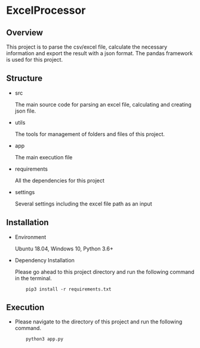 # ExcelProcessor

## Overview
This project is to parse the csv/excel file, calculate the necessary information and export the result with a json format.
The pandas framework is used for this project.

## Structure

- src

    The main source code for parsing an excel file, calculating and creating json file.

- utils

    The tools for management of folders and files of this project.

- app

    The main execution file
    
- requirements

    All the dependencies for this project
    
- settings

    Several settings including the excel file path as an input

## Installation

- Environment

    Ubuntu 18.04, Windows 10, Python 3.6+
    
- Dependency Installation

    Please go ahead to this project directory and run the following command in the terminal.
    ```
        pip3 install -r requirements.txt
    ```

## Execution

- Please navigate to the directory of this project and run the following command.

    ```
        python3 app.py
    ```
